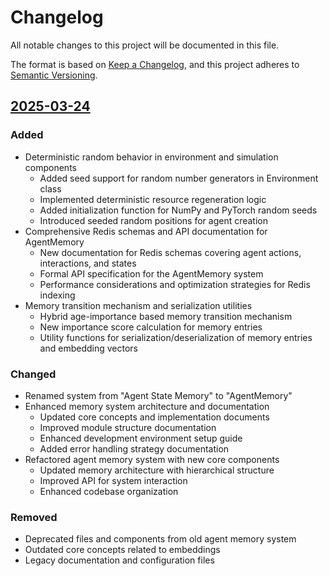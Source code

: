 # Changelog

All notable changes to this project will be documented in this file.

The format is based on [Keep a Changelog](https://keepachangelog.com/en/1.0.0/),
and this project adheres to [Semantic Versioning](https://semver.org/spec/v2.0.0.html).

## [2025-03-24]

### Added
- Deterministic random behavior in environment and simulation components
  - Added seed support for random number generators in Environment class
  - Implemented deterministic resource regeneration logic
  - Added initialization function for NumPy and PyTorch random seeds
  - Introduced seeded random positions for agent creation
- Comprehensive Redis schemas and API documentation for AgentMemory
  - New documentation for Redis schemas covering agent actions, interactions, and states
  - Formal API specification for the AgentMemory system
  - Performance considerations and optimization strategies for Redis indexing
- Memory transition mechanism and serialization utilities
  - Hybrid age-importance based memory transition mechanism
  - New importance score calculation for memory entries
  - Utility functions for serialization/deserialization of memory entries and embedding vectors

### Changed
- Renamed system from "Agent State Memory" to "AgentMemory"
- Enhanced memory system architecture and documentation
  - Updated core concepts and implementation documents
  - Improved module structure documentation
  - Enhanced development environment setup guide
  - Added error handling strategy documentation
- Refactored agent memory system with new core components
  - Updated memory architecture with hierarchical structure
  - Improved API for system interaction
  - Enhanced codebase organization

### Removed
- Deprecated files and components from old agent memory system
- Outdated core concepts related to embeddings
- Legacy documentation and configuration files

[2025-03-24]: https://github.com/Dooders/AgentFarm/compare/main...HEAD 